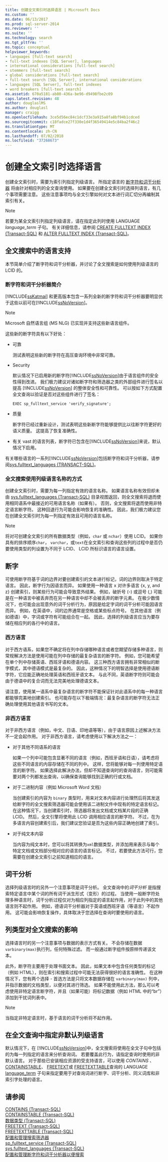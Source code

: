 ```yaml
---
title: 创建全文索引时选择语言 | Microsoft Docs
ms.custom: ''
ms.date: 06/13/2017
ms.prod: sql-server-2014
ms.reviewer: ''
ms.suite: ''
ms.technology: search
ms.tgt_pltfrm: ''
ms.topic: conceptual
helpviewer_keywords:
- languages [full-text search]
- full-text indexes [SQL Server], languages
- international considerations [full-text search]
- stemmers [full-text search]
- global considerations [full-text search]
- full-text search [SQL Server], international considerations
- languages [SQL Server], full-text indexes
- word breakers [full-text search]
ms.assetid: 670a5181-ab80-436a-be96-d9498fbe2c09
caps.latest.revision: 48
author: douglaslMS
ms.author: douglasl
manager: craigg
ms.openlocfilehash: 3ce5d56ec84c1dcf33e3a915a8fa8bf94b1cdced
ms.sourcegitcommit: c18fadce27f330e1d4f36549414e5c84ba2f46c2
ms.translationtype: MT
ms.contentlocale: zh-CN
ms.lasthandoff: 07/02/2018
ms.locfileid: "37268673"
---
```

# <a name="choose-a-language-when-creating-a-full-text-index"></a>创建全文索引时选择语言
  创建全文索引时，需要为索引列指定列级语言。 所指定语言的 [断字符和词干分析器](configure-and-manage-word-breakers-and-stemmers-for-search.md) 将由针对相应列的全文查询使用。 如果要在创建全文索引时选择列语言，有几个事项需要注意。 这些注意事项均与全文引擎如何对文本进行词汇切分再编制其索引有关。  
  
> [!NOTE]  
>  若要为某全文索引列指定列级语言，请在指定此列时使用 LANGUAGE *language_term* 子句。 有关详细信息，请参阅 [CREATE FULLTEXT INDEX (Transact-SQL)](/sql/t-sql/statements/create-fulltext-index-transact-sql) 和 [ALTER FULLTEXT INDEX (Transact-SQL)](/sql/t-sql/statements/alter-fulltext-index-transact-sql)。  
  
##  <a name="langsupp"></a> 全文搜索中的语言支持  
 本节简单介绍了断字符和词干分析器，并讨论了全文搜索是如何使用列级语言的 LCID 的。  
  
### <a name="introduction-to-word-breakers-and-stemmers"></a>断字符和词干分析器简介  
 [!INCLUDE[ssKatmai](../../includes/sskatmai-md.md)] 和更高版本包含一系列全新的断字符和词干分析器要明显优于这些以前可在[!INCLUDE[ssNoVersion](../../../includes/ssnoversion-md.md)]。  
  
> [!NOTE]  
>  Microsoft 自然语言组 (MS NLG) 已实现并支持这些新语言组件。  
  
 这些新的断字符具有以下好处：  
  
-   可靠  
  
     测试表明这些新的断字符在高压查询环境中非常可靠。  
  
-   Security  
  
     默认情况下已启用新的断字符[!INCLUDE[ssNoVersion](../../../includes/ssnoversion-md.md)]由于语言组件的安全性得到改进。 我们极力建议对诸如断字符和筛选器之类的外部组件进行签名以提高 [!INCLUDE[ssNoVersion](../../../includes/ssnoversion-md.md)] 的整体安全性和可靠性。 可以按如下方式配置全文查询以验证是否对这些组件进行了签名：  
  
    ```  
    EXEC sp_fulltext_service 'verify_signature';  
    ```  
  
-   质量  
  
     断字符已经过重新设计，测试表明这些新断字符能够提供比以往断字符更好的语义质量。 这提高了恢复准确性。  
  
-   有关 vast 的语言列表，断字符已包含在[!INCLUDE[ssNoVersion](../../../includes/ssnoversion-md.md)]来说，默认情况下启用。  
  
 有关哪些语言的一系列[!INCLUDE[ssNoVersion](../../../includes/ssnoversion-md.md)]包括断字符和词干分析器，请参阅[sys.fulltext_languages &#40;TRANSACT-SQL&#41;](/sql/relational-databases/system-catalog-views/sys-fulltext-languages-transact-sql)。  
  

  
### <a name="how-full-text-search-uses-the-name-of-the-column-level-language"></a>全文搜索使用列级语言名称的方式  
 创建全文索引时，需要为每一列指定有效的语言名称。 如果语言名称有效但却未由 [sys.fulltext_languages (Transact-SQL)](/sql/relational-databases/system-catalog-views/sys-fulltext-languages-transact-sql) 目录视图返回，则全文搜索将退而使用相同语系中最接近的可用语言名称（如果有）。 否则，全文搜索将退而使用非特定语言断字符。 这种回退行为可能会影响恢复的准确性。 因此，我们极力建议您在创建全文索引时为每一列指定有效且可用的语言名称。  
  
> [!NOTE]  
>  将对可创建全文索引的所有数据类型（例如，`char` 或 `nchar`）使用 LCID。 如果你具有的排序顺序`char`， `varchar`，或`text`在全文索引和查询这些列的过程中是否仍要使用类型的列设置为不同于 LCID、 LCID 所标识语言的语言设置。  
  

  
##  <a name="breaking"></a> 断字  
 可使用断字符基于词的边界对要创建索引的文本进行标记，词的边界则取决于特定语言。 因此，断字行为因语言而异。 如果使用一种语言 x 对许多语言 {x, y, and z} 创建索引，则某些行为可能会导致意外结果。 例如，破折号 (-) 或逗号 (,) 可能是在一种语言中被丢弃而在另一种语言中却不会被丢弃的断字元素。 在极少数情况下，也可能会出现意外的词干分析行为，原因是给定字词的词干分析可能因语言而异。 例如，在英语中，词的边界通常是空格或某些标点符号。 在其他语言（例如德语）中，字词或字符有可能组合在一起。 因此，选择的列级语言应当为要存储在相应列的各行中的语言。  
  
### <a name="western-languages"></a>西方语言  
 对于西方语系，如果您不确定将在列中存储哪种语言或者您期望存储多种语言，则常规解决方法是使用可能在列中存储的最复杂语言的断字符。 例如，您可能希望在单个列中存储英语、西班牙语和德语内容。 这三种西方语言拥有非常相似的断字模式，其中德语模式是最复杂的。 因此，这种情况下的明智选择是使用德语断字符，它应能正确地处理英语和西班牙语文本。 与此不同，英语断字符则可能会由于德语中的复合词而无法完美地处理德语文本。  
  
 请注意，使用某一语系中最复杂语言的断字符不能保证针对此语系中的每一种语言都能够完美地创建索引。 也可能存在以下极端情况：最复杂语言的断字符无法正确处理使用其他语言书写的文本。  
  

  
### <a name="non-western-languages"></a>非西方语言  
 对于非西方语言（例如，中文、日语、印地语等等），由于语言原因上述解决方法不一定会起作用。 对于非西方语言，请考虑使用以下解决方法之一：  
  
-   对于其他不同语系的语言  
  
     如果一个列中可能包含显著不同的语言（例如，西班牙语和日语），请考虑将这些不同语言的内容存储在不同的列中。 这样，您将能够对每一列使用特定语言的断字符。 如果选择此解决办法，但却不知道查询时的查询语言，则可能需要对两个列都发出查询，以确保查询能够找到正确的行或文档。  
  
-   对于二进制内容（例如 Microsoft Word 文档）  
  
     当创建索引的内容为 `binary` 类型时，用来对文本内容进行处理然后将其发送给断字符的全文搜索筛选器可能会使用该二进制文件中现有的特定语言标记。 在这种情况下，当创建索引时，筛选器将发出文档或文档某片段的正确 LCID。 然后，全文引擎将使用此 LCID 调用相应语言的断字符。 不过，在为多语言内容创建索引后，我们建议您验证是否为这些内容正确地创建了索引。  
  
-   对于纯文本内容  
  
     当内容为纯文本时，您可以将其转换为`xml`数据类型，并添加用来表示与每个特定文档或文档部分相对应的语言的语言标记。 不过，若要使此方法可行，您需要在创建全文索引之前知道相应的语言。  
  

  
##  <a name="stemming"></a> 词干分析  
 选择列级语言时的另外一个注意事项是词干分析。 全文查询中的*词干分析* 是指搜索特定语言中某个词的所有词干派生形式（变形）的过程。 当使用一般断字符处理多种语言时，词干分析过程仅对为相应列指定的语言起作用，对于此列中的其他语言则不起作用。 例如，德语词干分析器对于英语或西班牙语（等语言）不起作用。 这可能会影响恢复操作，具体取决于您选择在查询时要使用的语言。  
  

  
##  <a name="type"></a> 列类型对全文搜索的影响  
 选择语言时的另一个注意事项与数据的表示方式有关。 不会存储在数据`varbinary(max)`执行列，任何特殊过滤。 而一般通过断字组件按原样传递该文本。  
  
 此外，断字符主要用于处理书面文本。 因此，如果文本中包含任何类型的标记（例如 HTML），则在索引和搜索过程中可能无法获得很好的语言准确性。 在这种情况下，您有两个选择 - 首选方法是只将文本数据存储在 `varbinary(max)` 列中，并指示数据的文档类型，以便对其进行筛选。 如果不能使用此方法，那么可以考虑使用非特定语言断字符，并且（如果可能）将标记数据（例如 HTML 中的“br”）添加到干扰词列表中。  
  
> [!NOTE]  
>  当指定非特定语言时，基于语言的词干分析将不起作用。  
  

  
##  <a name="nondef"></a> 在全文查询中指定非默认列级语言  
 默认情况下，在 [!INCLUDE[ssNoVersion](../../../includes/ssnoversion-md.md)]中，全文搜索将使用在全文子句中包括的为每一列指定的语言来分析查询词。 若要覆盖此行为，请指定查询时使用的非默认语言。 对于那些已安装相应资源的受支持语言，可以使用 *CONTAINS* 、 [CONTAINSTABLE](/sql/t-sql/queries/contains-transact-sql)、 [FREETEXT](/sql/relational-databases/system-functions/containstable-transact-sql)或 [FREETEXTTABLE](/sql/t-sql/queries/freetext-transact-sql)查询的 LANGUAGE [language_term](/sql/relational-databases/system-functions/freetexttable-transact-sql) 子句来指定要用于对查询词进行断字、词干分析、同义词库和非索引字处理的语言。  
  

  
## <a name="see-also"></a>请参阅  
 [CONTAINS (Transact-SQL)](/sql/t-sql/queries/contains-transact-sql)   
 [CONTAINSTABLE (Transact-SQL)](/sql/relational-databases/system-functions/containstable-transact-sql)   
 [数据类型 (Transact-SQL)](/sql/t-sql/data-types/data-types-transact-sql)   
 [FREETEXT (Transact-SQL)](/sql/t-sql/queries/freetext-transact-sql)   
 [FREETEXTTABLE (Transact-SQL)](/sql/relational-databases/system-functions/freetexttable-transact-sql)   
 [配置和管理搜索筛选器](configure-and-manage-filters-for-search.md)   
 [sp_fulltext_service (Transact-SQL)](/sql/relational-databases/system-stored-procedures/sp-fulltext-service-transact-sql)   
 [sys.fulltext_languages (Transact-SQL)](/sql/relational-databases/system-catalog-views/sys-fulltext-languages-transact-sql)   
 [配置和管理断字符和词干分析器以便搜索](configure-and-manage-word-breakers-and-stemmers-for-search.md)  
  
  

